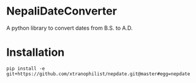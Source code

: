 NepaliDateConverter
===================

A python library to convert dates from B.S. to A.D.

Installation
============

`pip install -e git+https://github.com/xtranophilist/nepdate.git@master#egg=nepdate`

